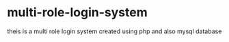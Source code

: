 # multi-role-login-system
theis is a multi role login system created using php and also mysql database

